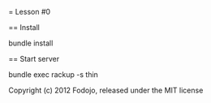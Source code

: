 = Lesson #0

== Install

  bundle install

== Start server

  bundle exec rackup -s thin


Copyright (c) 2012 Fodojo, released under the MIT license